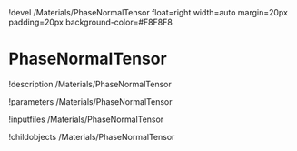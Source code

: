 <!-- MOOSE Object Documentation Stub: Remove this when content is added. -->!devel /Materials/PhaseNormalTensor float=right width=auto margin=20px padding=20px background-color=#F8F8F8


# PhaseNormalTensor
!description /Materials/PhaseNormalTensor

!parameters /Materials/PhaseNormalTensor

!inputfiles /Materials/PhaseNormalTensor

!childobjects /Materials/PhaseNormalTensor

